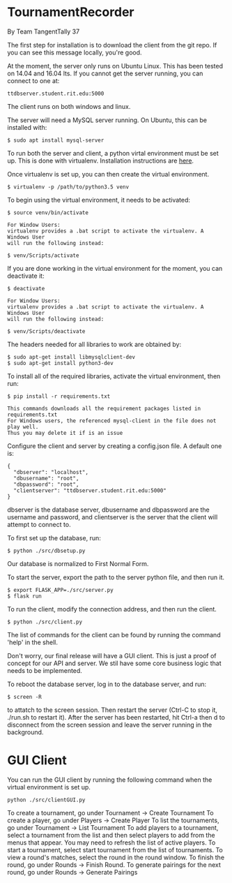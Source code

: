 # TournamentRecorder
By Team TangentTally 37

The first step for installation is to download the client from the git repo. If you can see this message locally, you're good.

At the moment, the server only runs on Ubuntu Linux. This has been tested on 14.04 and 16.04 lts. If you cannot get the server running, you can connect to one at:
    
    ttdbserver.student.rit.edu:5000

The client runs on both windows and linux.

The server will need a MySQL server running. On Ubuntu, this can be installed with:
    
    $ sudo apt install mysql-server

To run both the server and client, a python virtal environment must be set up. This is done with virtualenv. Installation instructions are [here](https://virtualenv.pypa.io/en/stable/installation/).

Once virtualenv is set up, you can then create the virtual environment.

    $ virtualenv -p /path/to/python3.5 venv

To begin using the virtual environment, it needs to be activated:

    $ source venv/bin/activate
	
	For Window Users:
	virtualenv provides a .bat script to activate the virtualenv. A Windows User
	will run the following instead:
	
	$ venv/Scripts/activate

If you are done working in the virtual environment for the moment, you can deactivate it:

    $ deactivate
	
	For Window Users:
	virtualenv provides a .bat script to activate the virtualenv. A Windows User
	will run the following instead:
	
	$ venv/Scripts/deactivate

The headers needed for all libraries to work are obtained by:

    $ sudo apt-get install libmysqlclient-dev
    $ sudo apt-get install python3-dev

To install all of the required libraries, activate the virtual environment, then run:

    $ pip install -r requirements.txt
	
	This commands downloads all the requirement packages listed in requirements.txt
	For Windows users, the referenced mysql-client in the file does not play well.
	Thus you may delete it if is an issue 

Configure the client and server by creating a config.json file. A default one is:

    {
      "dbserver": "localhost",
      "dbusername": "root",
      "dbpassword": "root",
      "clientserver": "ttdbserver.student.rit.edu:5000"
    }

dbserver is the database server, dbusername and dbpassword are the username and password, and clientserver is the server that the client will attempt to connect to.

To first set up the database, run:
    
    $ python ./src/dbsetup.py

Our database is normalized to First Normal Form.

To start the server, export the path to the server python file, and then run it.

    $ export FLASK_APP=./src/server.py
    $ flask run

To run the client, modify the connection address, and then run the client.

    $ python ./src/client.py

The list of commands for the client can be found by running the command 'help' in the shell. 

Don't worry, our final release will have a GUI client. This is just a proof of concept for our API and server. We stil have some core business logic that needs to be implemented.

To reboot the database server, log in to the database server, and run:

	$ screen -R

to attatch to the screen session. Then restart the server (Ctrl-C to stop it, ./run.sh to restart it). After the server has been restarted, hit Ctrl-a then d to disconnect from the screen session and leave the server running in the background.

# GUI Client

You can run the GUI client by running the following command when the virtual environment is set up.

    python ./src/clientGUI.py

To create a tournament, go under Tournament -> Create Tournament
To create a player, go under Players -> Create Player
To list the tournaments, go under Tournament -> List Tournament
To add players to a tournament, select a tournament from the list and then select players to add from the menus that appear. You may need to refresh the list of active players.
To start a tournament, select start tournament from the list of tournaments.
To view a round's matches, select the round in the round window.
To finish the round, go under Rounds -> Finish Round.
To generate pairings for the next round, go under Rounds -> Generate Pairings